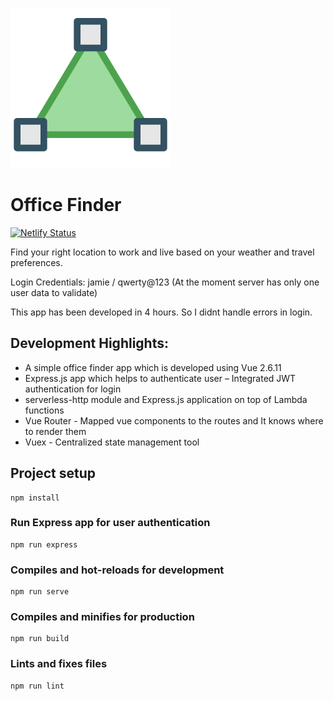 ![Office Finder Logo](https://raw.githubusercontent.com/vnmuthu/officefinder-github.io/master/src/assets/logo.png)


# Office Finder

[![Netlify Status](https://api.netlify.com/api/v1/badges/95b7c775-8326-46c7-a6f6-1fb9ffda3233/deploy-status)](https://app.netlify.com/sites/office-finder/deploys)


Find your right location to work and live based on your weather and travel preferences.

Login Credentials: jamie / qwerty@123 (At the moment server has only one user data to validate)

This app has been developed in 4 hours. So I didnt handle errors in login.

## Development Highlights:

- A simple office finder app which is developed using Vue 2.6.11
- Express.js app which helps to authenticate user – Integrated JWT authentication for login
- serverless-http module and Express.js application on top of Lambda functions
- Vue Router - Mapped vue components to the routes and It knows where to render them
- Vuex - Centralized state management tool 

## Project setup
```
npm install
```

### Run Express app for user authentication
```
npm run express
```

### Compiles and hot-reloads for development
```
npm run serve
```

### Compiles and minifies for production
```
npm run build
```

### Lints and fixes files
```
npm run lint
```
